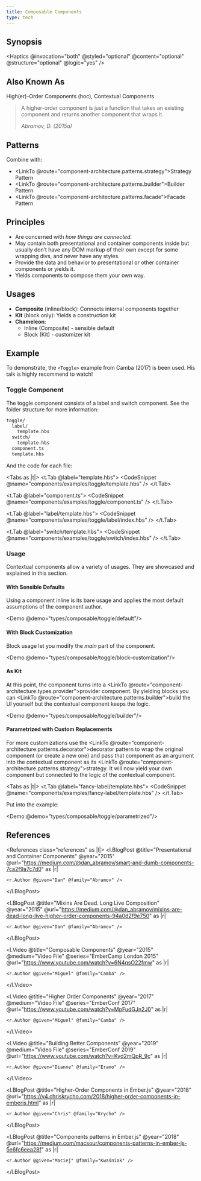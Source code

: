 ```yaml
---
title: Composable Components
type: tech
---
```


## Synopsis

<Haptics
  @invocation="both"
  @styled="optional"
  @content="optional"
  @structure="optional"
  @logic="yes"
/>

## Also Known As

High(er)-Order Components (hoc), Contextual Components

> A higher-order component is just a function that takes an existing component
> and returns another component that wraps it.
>
> <cite>Abramov, D. (2015a)</cite>

## Patterns

Combine with:

- <LinkTo @route="component-architecture.patterns.strategy">Strategy Pattern</LinkTo>
- <LinkTo @route="component-architecture.patterns.builder">Builder Pattern</LinkTo>
- <LinkTo @route="component-architecture.patterns.facade">Facade Pattern</LinkTo>

## Principles

- Are concerned with _how things are connected_.
- May contain both presentational and container components inside but usually
  don’t have any DOM markup of their own except for some wrapping divs, and
  never have any styles.
- Provide the data and behavior to presentational or other container components or yields it.
- Yields components to compose them your own way.

## Usages

- **Composite** (inline/block): Connects internal components together
- **Kit** (block only): Yields a construction kit
- **Chameleon**:
  - Inline (Composite) - sensible default
  - Block (Kit) - customizer kit

## Example

To demonstrate, the `<Toggle>`
example from Camba (2017) is been used. His talk is highly recommend to watch!

### Toggle Component

The toggle component consists of a label and switch component. See the folder
structure for more information:

```txt
toggle/
  label/
    template.hbs
  switch/
    template.hbs
  component.ts
  template.hbs
```

And the code for each file:

<Tabs as |t|>
  <t.Tab @label="template.hbs">
    <CodeSnippet @name="components/examples/toggle/template.hbs" />
  </t.Tab>

  <t.Tab @label="component.ts">
    <CodeSnippet @name="components/examples/toggle/component.ts" />
  </t.Tab>

  <t.Tab @label="label/template.hbs">
    <CodeSnippet @name="components/examples/toggle/label/index.hbs" />
  </t.Tab>

  <t.Tab @label="switch/template.hbs">
    <CodeSnippet @name="components/examples/toggle/switch/index.hbs" />
  </t.Tab>
</Tabs>

### Usage

Contextual components allow a variety of usages. They are showcased and
explained in this section.

#### With Sensible Defaults

Using a component inline is its bare usage and applies the most default
assumptions of the component author.

<Demo @demo="types/composable/toggle/default"/>

#### With Block Customization

Block usage let you modify the _main_ part of the component.

<Demo @demo="types/composable/toggle/block-customization"/>

#### As Kit

At this point, the component turns into a
<LinkTo @route="component-architecture.types.provider">provider
component</LinkTo>. By yielding blocks you can
<LinkTo @route="component-architecture.patterns.builder">build
</LinkTo> the UI yourself but the contextual component keeps the logic.

<Demo @demo="types/composable/toggle/builder"/>

#### Parametrized with Custom Replacements

For more customizations use the <LinkTo
@route="component-architecture.patterns.decorator">decorator pattern</LinkTo> to
wrap the original component (or create a new one) and
pass that component as an argument into the contextual component as its <LinkTo
@route="component-architecture.patterns.strategy">strategy</LinkTo>. It will now
yield your own component but connected to the logic of the contextual component.

<Tabs as |t|>
  <t.Tab @label="fancy-label/template.hbs">
    <CodeSnippet @name="components/examples/fancy-label/template.hbs" />
  </t.Tab>
</Tabs>

Put into the example:

<Demo @demo="types/composable/toggle/parametrized"/>

## References

<References class="references" as |l|>
  <l.BlogPost
    @title="Presentational and Container Components"
    @year="2015"
    @url="https://medium.com/@dan_abramov/smart-and-dumb-components-7ca2f9a7c7d0"
    as |r|
  >
    <r.Author @given="Dan" @family="Abramov" />
  </l.BlogPost>

  <l.BlogPost
    @title="Mixins Are Dead. Long Live Composition"
    @year="2015"
    @url="https://medium.com/@dan_abramov/mixins-are-dead-long-live-higher-order-components-94a0d2f9e750"
    as |r|
  >
    <r.Author @given="Dan" @family="Abramov" />
  </l.BlogPost>

  <l.Video
    @title="Composable Components"
    @year="2015"
    @medium="Video File"
    @series="EmberCamp London 2015"
    @url="https://www.youtube.com/watch?v=6N4qsO22fmw"
    as |r|
  >
    <r.Author @given="Miguel" @family="Camba" />
  </l.Video>

  <l.Video
    @title="Higher Order Components"
    @year="2017"
    @medium="Video File"
    @series="EmberConf 2017"
    @url="https://www.youtube.com/watch?v=MpFudGJn2J0"
    as |r|
  >
    <r.Author @given="Miguel" @family="Camba" />
  </l.Video>

  <l.Video
    @title="Building Better Components"
    @year="2019"
    @medium="Video File"
    @series="EmberConf 2019"
    @url="https://www.youtube.com/watch?v=Kyd2mQpR_9c"
    as |r|
  >
    <r.Author @given="Dianne" @family="Eramo" />
  </l.Video>

  <l.BlogPost
    @title="Higher-Order Components in Ember.js"
    @year="2018"
    @url="https://v4.chriskrycho.com/2018/higher-order-components-in-emberjs.html"
    as |r|
  >
    <r.Author @given="Chris" @family="Krycho" />
  </l.BlogPost>

  <l.BlogPost
    @title="Components patterns in Ember.js"
    @year="2018"
    @url="https://medium.com/macsour/components-patterns-in-ember-js-5e6fc6eea28f"
    as |r|
  >
    <r.Author @given="Maciej" @family="Kwaśniak" />
  </l.BlogPost>
</References>
